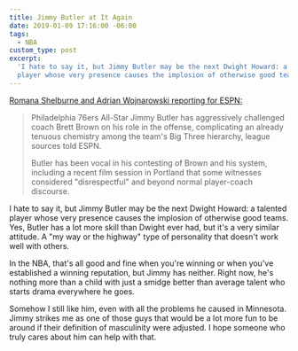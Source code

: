 ```yaml
---
title: Jimmy Butler at It Again
date: 2019-01-09 17:16:00 -06:00
tags:
  - NBA
custom_type: post
excerpt:
  'I hate to say it, but Jimmy Butler may be the next Dwight Howard: a talented
  player whose very presence causes the implosion of otherwise good teams.'
---
```


[Romana Shelburne and Adrian Wojnarowski reporting for ESPN:](http://www.espn.com/nba/story/_/id/25684980/jimmy-butler-challenging-philadelphia-76ers-coach-brett-brown-offensive-role)

> Philadelphia 76ers All-Star Jimmy Butler has aggressively challenged coach Brett Brown on his role in the offense, complicating an already tenuous chemistry among the team's Big Three hierarchy, league sources told ESPN.
>
> Butler has been vocal in his contesting of Brown and his system, including a recent film session in Portland that some witnesses considered "disrespectful" and beyond normal player-coach discourse.

I hate to say it, but Jimmy Butler may be the next Dwight Howard: a talented player whose very presence causes the implosion of otherwise good teams. Yes, Butler has a lot more skill than Dwight ever had, but it's a very similar attitude. A "my way or the highway" type of personality that doesn't work well with others.

In the NBA, that's all good and fine when you're winning or when you've established a winning reputation, but Jimmy has neither. Right now, he's nothing more than a child with just a smidge better than average talent who starts drama everywhere he goes.

Somehow I still like him, even with all the problems he caused in Minnesota. Jimmy strikes me as one of those guys that would be a lot more fun to be around if their definition of masculinity were adjusted. I hope someone who truly cares about him can help with that.
